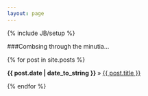 ```yaml
---
layout: page
---
```

{% include JB/setup %}

###Combsing through the minutia…

<p class="posts">
  {% for post in site.posts %}
    <p><b>{{ post.date | date_to_string }} </b> &raquo; <a href="{{ BASE_PATH }}{{ post.url }}">{{ post.title }}</a></p>
  {% endfor %}
</p>